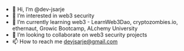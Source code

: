 - 👋 Hi, I’m @dev-jsarje
- 👀 I’m interested in web3 security
- 🌱 I’m currently learning web3 - LearnWeb3Dao, cryptozombies.io, ethernaut, Growic Bootcamp, ALchemy University
- 💞️ I’m looking to collaborate on web3 security projects
- 📫 How to reach me devjsarje@gmail.com
<!---
dev-jsarje/dev-jsarje is a ✨ special ✨ repository because its `README.md` (this file) appears on your GitHub profile.
You can click the Preview link to take a look at your changes.
--->
